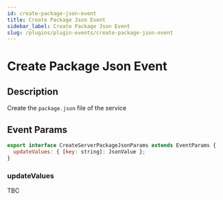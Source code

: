 ```yaml
---
id: create-package-json-event
title: Create Package Json Event
sidebar_label: Create Package Json Event
slug: /plugins/plugin-events/create-package-json-event
---
```



# Create Package Json Event

## Description

Create the `package.json` file of the service

## Event Params

```javascript
export interface CreateServerPackageJsonParams extends EventParams {
  updateValues: { [key: string]: JsonValue };
}
```

### updateValues

TBC